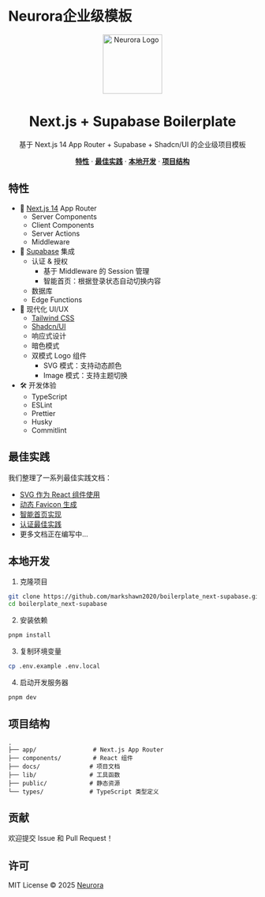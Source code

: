 # Neurora企业级模板

<div align="center">
  <img src="./public/cs-magic_logo_1280.svg" alt="Neurora Logo" width="120" height="120" />
</div>

<h1 align="center">Next.js + Supabase Boilerplate</h1>

<p align="center">
  基于 Next.js 14 App Router + Supabase + Shadcn/UI 的企业级项目模板
</p>

<p align="center">
  <a href="#特性"><strong>特性</strong></a> ·
  <a href="#最佳实践"><strong>最佳实践</strong></a> ·
  <a href="#本地开发"><strong>本地开发</strong></a> ·
  <a href="#项目结构"><strong>项目结构</strong></a>
</p>

## 特性

- 🚀 [Next.js 14](https://nextjs.org) App Router
  - Server Components
  - Client Components
  - Server Actions
  - Middleware
- 🔐 [Supabase](https://supabase.com) 集成
  - 认证 & 授权
    - 基于 Middleware 的 Session 管理
    - 智能首页：根据登录状态自动切换内容
  - 数据库
  - Edge Functions
- 🎨 现代化 UI/UX
  - [Tailwind CSS](https://tailwindcss.com)
  - [Shadcn/UI](https://ui.shadcn.com/)
  - 响应式设计
  - 暗色模式
  - 双模式 Logo 组件
    - SVG 模式：支持动态颜色
    - Image 模式：支持主题切换
- 🛠️ 开发体验
  - TypeScript
  - ESLint
  - Prettier
  - Husky
  - Commitlint

## 最佳实践

我们整理了一系列最佳实践文档：

- [SVG 作为 React 组件使用](./docs/Best%20Practice%20-%20SVG%20as%20React%20Component.md)
- [动态 Favicon 生成](./docs/Best%20Practice%20-%20Dynamic%20Favicon.md)
- [智能首页实现](./docs/Best%20Practice%20-%20Smart%20Homepage.md)
- [认证最佳实践](./docs/Best%20Practice%20-%20Authentication.md)
- 更多文档正在编写中...

## 本地开发

1. 克隆项目
```bash
git clone https://github.com/markshawn2020/boilerplate_next-supabase.git
cd boilerplate_next-supabase
```

2. 安装依赖
```bash
pnpm install
```

3. 复制环境变量
```bash
cp .env.example .env.local
```

4. 启动开发服务器
```bash
pnpm dev
```

## 项目结构

```
.
├── app/                # Next.js App Router
├── components/         # React 组件
├── docs/              # 项目文档
├── lib/               # 工具函数
├── public/            # 静态资源
└── types/             # TypeScript 类型定义
```

## 贡献

欢迎提交 Issue 和 Pull Request！

## 许可

MIT License © 2025 [Neurora](https://github.com/markshawn2020)
